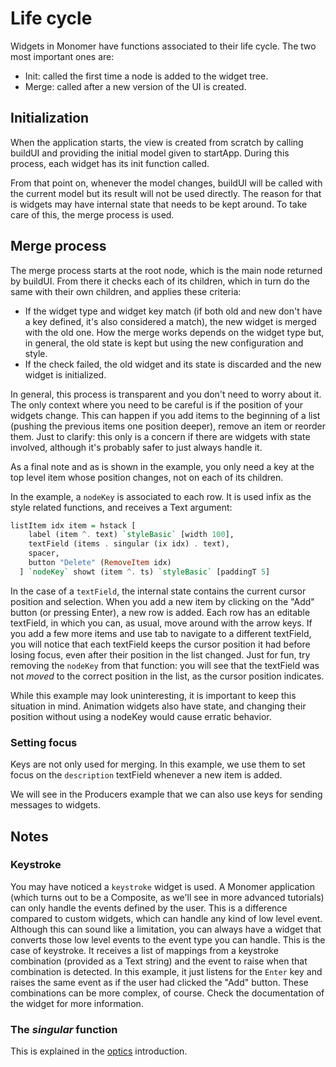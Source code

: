 # Life cycle

Widgets in Monomer have functions associated to their life cycle. The two most
important ones are:

- Init: called the first time a node is added to the widget tree.
- Merge: called after a new version of the UI is created.

## Initialization

When the application starts, the view is created from scratch by calling buildUI
and providing the initial model given to startApp. During this process, each
widget has its init function called.

From that point on, whenever the model changes, buildUI will be called with the
current model but its result will not be used directly. The reason for that is
widgets may have internal state that needs to be kept around. To take care of
this, the merge process is used.

## Merge process

The merge process starts at the root node, which is the main node returned by
buildUI. From there it checks each of its children, which in turn do the same
with their own children, and applies these criteria:

- If the widget type and widget key match (if both old and new don't have a key
  defined, it's also considered a match), the new widget is merged with the old
  one. How the merge works depends on the widget type but, in general, the old
  state is kept but using the new configuration and style.
- If the check failed, the old widget and its state is discarded and the new
  widget is initialized.

In general, this process is transparent and you don't need to worry about it.
The only context where you need to be careful is if the position of your widgets
change. This can happen if you add items to the beginning of a list (pushing the
previous items one position deeper), remove an item or reorder them. Just to
clarify: this only is a concern if there are widgets with state involved,
although it's probably safer to just always handle it.

As a final note and as is shown in the example, you only need a key at the top
level item whose position changes, not on each of its children.

In the example, a `nodeKey` is associated to each row. It is used infix as the
style related functions, and receives a Text argument:

```haskell
listItem idx item = hstack [
    label (item ^. text) `styleBasic` [width 100],
    textField (items . singular (ix idx) . text),
    spacer,
    button "Delete" (RemoveItem idx)
  ] `nodeKey` showt (item ^. ts) `styleBasic` [paddingT 5]
```

In the case of a `textField`, the internal state contains the current cursor
position and selection. When you add a new item by clicking on the "Add" button
(or pressing Enter), a new row is added. Each row has an editable textField, in
which you can, as usual, move around with the arrow keys. If you add a few more
items and use tab to navigate to a different textField, you will notice that
each textField keeps the cursor position it had before losing focus, even after
their position in the list changed. Just for fun, try removing the `nodeKey`
from that function: you will see that the textField was not _moved_ to the
correct position in the list, as the cursor position indicates.

While this example may look uninteresting, it is important to keep this
situation in mind. Animation widgets also have state, and changing their
position without using a nodeKey would cause erratic behavior.

### Setting focus

Keys are not only used for merging. In this example, we use them to set focus on
the `description` textField whenever a new item is added.

We will see in the Producers example that we can also use keys for sending
messages to widgets.

## Notes

### Keystroke

You may have noticed a `keystroke` widget is used. A Monomer application (which
turns out to be a Composite, as we'll see in more advanced tutorials) can only
handle the events defined by the user. This is a difference compared to custom
widgets, which can handle any kind of low level event. Although this can sound
like a limitation, you can always have a widget that converts those low level
events to the event type you can handle. This is the case of keystroke. It
receives a list of mappings from a keystroke combination (provided as a Text
string) and the event to raise when that combination is detected. In this
example, it just listens for the `Enter` key and raises the same event as if the
user had clicked the "Add" button. These combinations can be more complex, of
course. Check the documentation of the widget for more information.

### The _singular_ function

This is explained in the [optics](external/01-optics.md##singular) introduction.
